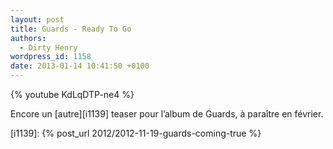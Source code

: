 ```yaml
---
layout: post
title: Guards - Ready To Go
authors:
  - Dirty Henry
wordpress_id: 1158
date: 2013-01-14 10:41:50 +0100
---
```


{% youtube KdLqDTP-ne4 %}

Encore un [autre][i1139] teaser pour l’album de Guards, à paraître en février.

[i1139]: {% post_url 2012/2012-11-19-guards-coming-true %}
